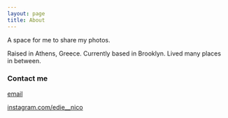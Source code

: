 ```yaml
---
layout: page
title: About
---
```


A space for me to share my photos.

Raised in Athens, Greece. Currently based in Brooklyn. Lived many places in between.


### Contact me

[email](mailto:tangerine.trampoline.photography@gmail.com)

[instagram.com/edie__nico](https://www.instagram.com/edie__nico/)
